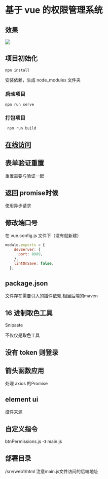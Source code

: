# 基于 vue 的权限管理系统

## 效果

![](http://javahouse.xyz/20200131153421.png)

## 项目初始化
```
npm install
```
安装依赖，生成 node_modules 文件夹

### 启动项目
```
npm run serve
```
### 打包项目
```
 npm run build
```

## [在线访问](http://124.71.71.112:8081/)


## 表单验证重置

重置需要与验证一起

## 返回 promise时候

使用异步请求

## 修改端口号

在 vue.config.js 文件下（没有就新建）

```js
module.exports = {
    devServer: {
      port: 8989,
    },
    lintOnSave: false,
  };
```


## package.json

文件存在需要引入的插件依赖,相当后端的maven

## 16 进制取色工具

Snipaste

不仅仅是取色工具

## 没有 token 则登录

## 箭头函数应用

处理 axios 的Promise

## element ui
控件来源

## 自定义指令

btnPermissions.js -》 main.js

## 部署目录

/srv/web1/html
注意main.js文件访问的后端地址